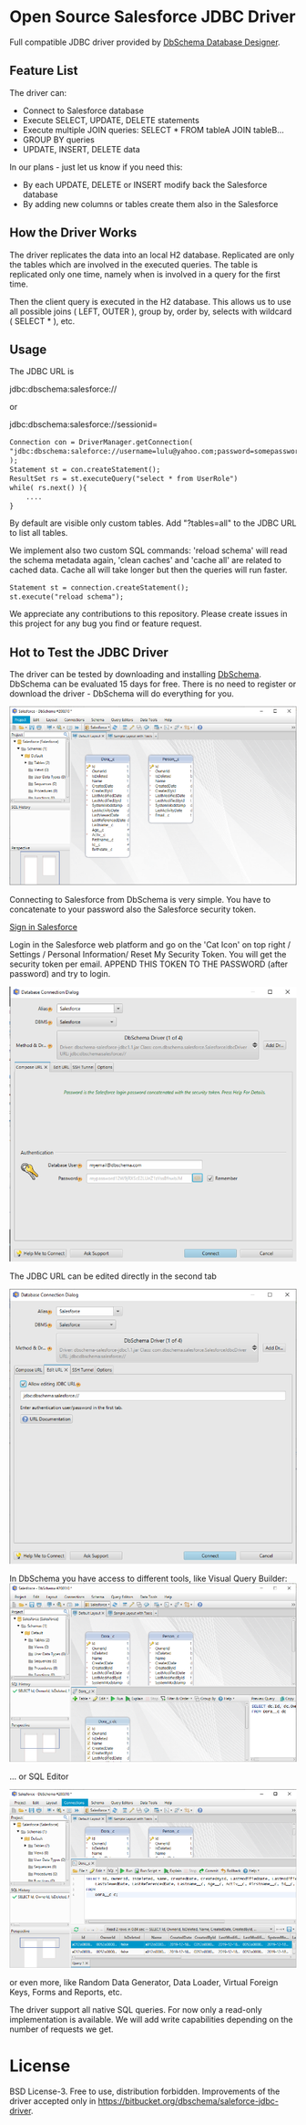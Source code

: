 # Open Source Salesforce JDBC Driver
Full compatible JDBC driver provided by [DbSchema Database Designer](https://www.dbschema.com).

## Feature List

The driver can:
* Connect to Salesforce database
* Execute SELECT, UPDATE, DELETE statements
* Execute multiple JOIN queries: SELECT * FROM tableA JOIN tableB...
* GROUP BY queries
* UPDATE, INSERT, DELETE data

In our plans - just let us know if you need this:
* By each UPDATE, DELETE or INSERT modify back the Salesforce database
* By adding new columns or tables create them also in the Salesforce

## How the Driver Works

The driver replicates the data into an local H2 database. 
Replicated are only the tables which are involved in the executed queries. 
The table is replicated only one time, namely when is involved in a query for the first time. 

Then the client query is executed in the H2 database. 
This allows us to use all possible joins ( LEFT, OUTER ), group by, order by, selects with wildcard ( SELECT * ), etc.

## Usage 

The JDBC URL is

jdbc:dbschema:salesforce://

or 

jdbc:dbschema:salesforce://sessionid=<sessionid>

```
Connection con = DriverManager.getConnection( "jdbc:dbschema:saleforce://username=lulu@yahoo.com;password=somepasswordwithtoken" );
Statement st = con.createStatement();
ResultSet rs = st.executeQuery("select * from UserRole")
while( rs.next() ){
    ....
}
```

By default are visible only custom tables. Add "?tables=all" to the JDBC URL to list all tables. 

We implement also two custom SQL commands: 'reload schema' will read the schema metadata again, 'clean caches' and 'cache all' are related to cached data.
Cache all will take longer but then the queries will run faster.

```
Statement st = connection.createStatement();
st.execute("reload schema");
```

We appreciate any contributions to this repository. Please create issues in this project for any bug you find or feature request.

## Hot to Test the JDBC Driver

The driver can be tested by downloading and installing [DbSchema](https://dbschema.com). DbSchema can be evaluated 15 days for free.
There is no need to register or download the driver - DbSchema will do everything for you.

![DbSchema Diagrmas for Salesforce](documentation/images/dbschema-salesforce-diagram.png)

Connecting to Salesforce from DbSchema is very simple. You have to concatenate to your password also the Salesforce security token.

[Sign in Salesforce ](https://developer.salesforce.com/signup)

Login in the Salesforce web platform and go on the 'Cat Icon' on top right / Settings / Personal Information/ Reset My Security Token.
You will get the security token per email. APPEND THIS TOKEN TO THE PASSWORD (after password) and try to login.

![Connect to Salesforce With Security Token](documentation/images/dbschema-salesforce-security-token.png)

The JDBC URL can be edited directly in the second tab

![Connect to Salesforce With Security Token](documentation/images/dbschema-salesforce-connection-dialog-custom-url.png)

In DbSchema you have access to different tools, like Visual Query Builder:
![Connect to Salesforce With Security Token](documentation/images/dbschema-salesforce-query-builder.png)

... or SQL Editor

![Connect to Salesforce With Security Token](documentation/images/dbschema-salesforce-sql-editor.png)

or even more, like Random Data Generator, Data Loader, Virtual Foreign Keys, Forms and Reports, etc.



The driver support all native SQL queries. For now only a read-only implementation is available. We will add write capabilities 
depending on the number of requests we get.

# License

BSD License-3. Free to use, distribution forbidden. Improvements of the driver accepted only in https://bitbucket.org/dbschema/saleforce-jdbc-driver.

